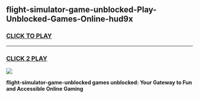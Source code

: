 
## flight-simulator-game-unblocked-Play-Unblocked-Games-Online-hud9x
<h3>
<a href="https://premium76.site?title=flight-simulator-game-unblocked&ref=25A">CLICK TO PLAY</a></h3>
<hr>

<h3>
<a href="https://premium76.site?title=flight-simulator-game-unblocked&ref=25A">CLICK 2 PLAY</a>
  
</h3>

<a href="https://premium76.site?title=flight-simulator-game-unblocked&ref=25A"><img src="https://clearcache.store/games.png"></a>


**flight-simulator-game-unblocked games unblocked: Your Gateway to Fun and Accessible Online Gaming**
